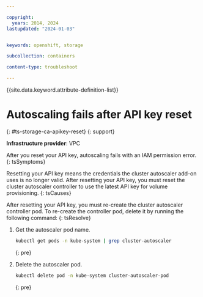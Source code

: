 ```yaml
---

copyright: 
  years: 2014, 2024
lastupdated: "2024-01-03"


keywords: openshift, storage

subcollection: containers

content-type: troubleshoot

---
```



{{site.data.keyword.attribute-definition-list}}





# Autoscaling fails after API key reset
{: #ts-storage-ca-apikey-reset}
{: support}

**Infrastructure provider**:
VPC


After you reset your API key, autoscaling fails with an IAM permission error.
{: tsSymptoms}


Resetting your API key means the credentials the cluster autoscaler add-on uses is no longer valid. After resetting your API key, you must reset the cluster autoscaler controller to use the latest API key for volume provisioning.
{: tsCauses}


After resetting your API key, you must re-create the cluster autoscaler controller pod. To re-create the controller pod, delete it by running the following command:
{: tsResolve}

1. Get the autoscaler pod name.

    ```sh
    kubectl get pods -n kube-system | grep cluster-autoscaler
    ```
    {: pre}
    
1. Delete the autoscaler pod.

    ```sh
    kubectl delete pod -n kube-system cluster-autoscaler-pod
    ```
    {: pre}








